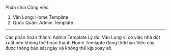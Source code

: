 Phân chia Công việc: 
1. Văn Long: Home Template
2. Quốc Quân: Admin Template 

----------------------------------------
Các phần hoàn thành: 
Admin Template
Lý do: Văn Long vì có việc nhà đột xuất nên không thể hoàn thành Home Temlapte đúng thời hạn.Việc này được thông báo sát ngày và không thể kịp xoay sở.

